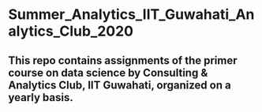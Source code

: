 # Summer_Analytics_IIT_Guwahati_Analytics_Club_2020
## This repo contains assignments of the primer course on data science by Consulting & Analytics Club, IIT Guwahati, organized on a yearly basis.
